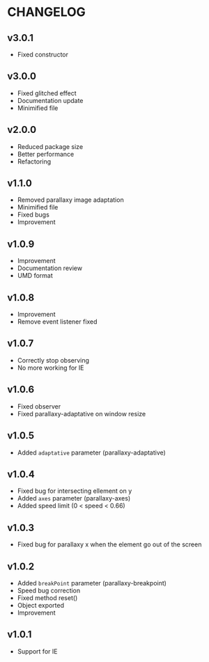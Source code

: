 # CHANGELOG

## v3.0.1

- Fixed constructor

## v3.0.0

- Fixed glitched effect
- Documentation update
- Minimified file

## v2.0.0

- Reduced package size
- Better performance
- Refactoring

## v1.1.0

- Removed parallaxy image adaptation
- Minimified file
- Fixed bugs
- Improvement

## v1.0.9

- Improvement
- Documentation review
- UMD format

## v1.0.8

- Improvement
- Remove event listener fixed

## v1.0.7

- Correctly stop observing
- No more working for IE

## v1.0.6

- Fixed observer
- Fixed parallaxy-adaptative on window resize

## v1.0.5

- Added `adaptative` parameter (parallaxy-adaptative)

## v1.0.4

- Fixed bug for intersecting ellement on y
- Added `axes` parameter (parallaxy-axes)
- Added speed limit (0 < speed < 0.66)

## v1.0.3

- Fixed bug for parallaxy x when the element go out of the screen

## v1.0.2

- Added `breakPoint` parameter (parallaxy-breakpoint)
- Speed bug correction
- Fixed method reset()
- Object exported
- Improvement

## v1.0.1

- Support for IE
